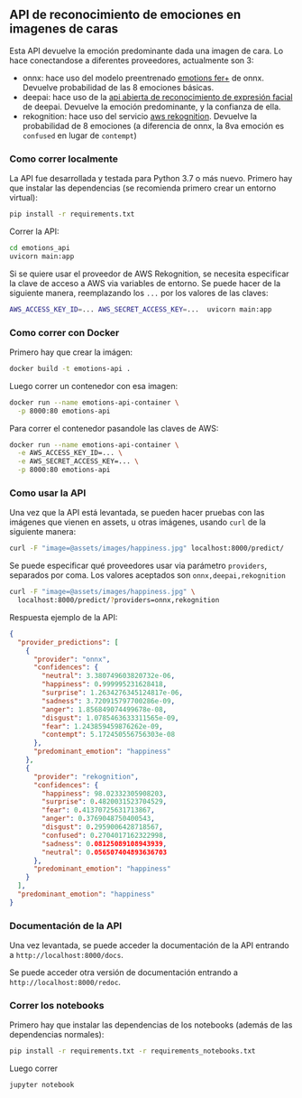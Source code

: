 
## API de reconocimiento de emociones en imagenes de caras

Esta API devuelve la emoción predominante dada una imagen de cara. Lo hace
conectandose a diferentes proveedores, actualmente son 3:

 - onnx: hace uso del modelo preentrenado [emotions fer+](https://github.com/onnx/models/tree/master/vision/body_analysis/emotion_ferplus) de onnx. Devuelve probabilidad de las 8 emociones básicas.
 - deepai: hace uso de la [api abierta de reconocimiento de expresión facial](https://deepai.org/machine-learning-model/facial-expression-recognition) de deepai. Devuelve la emoción predominante, y la confianza de ella.
 - rekognition: hace uso del servicio [aws rekognition](https://aws.amazon.com/rekognition/). Devuelve la probabilidad de 8 emociones (a diferencia de onnx, la 8va emoción es `confused` en lugar de `contempt`)

### Como correr localmente

La API fue desarrollada y testada para Python 3.7 o más nuevo. Primero hay que
instalar las dependencias (se recomienda primero crear un entorno virtual):

```bash
pip install -r requirements.txt
```

Correr la API:

```bash
cd emotions_api
uvicorn main:app
```

Si se quiere usar el proveedor de AWS Rekognition, se necesita especificar la
clave de acceso a AWS via variables de entorno. Se puede hacer de la siguiente
manera, reemplazando los `...` por los valores de las claves:

```bash
AWS_ACCESS_KEY_ID=... AWS_SECRET_ACCESS_KEY=...  uvicorn main:app
```


### Como correr con Docker

Primero hay que crear la imágen:

```bash
docker build -t emotions-api .
```

Luego correr un contenedor con esa imagen:

```bash
docker run --name emotions-api-container \
  -p 8000:80 emotions-api
```

Para correr el contenedor pasandole las claves de AWS:

```bash
docker run --name emotions-api-container \
  -e AWS_ACCESS_KEY_ID=... \
  -e AWS_SECRET_ACCESS_KEY=... \
  -p 8000:80 emotions-api
```

### Como usar la API

Una vez que la API está levantada, se pueden hacer pruebas con las imágenes que vienen en assets, u otras imágenes, usando `curl` de la siguiente manera:

```bash
curl -F "image=@assets/images/happiness.jpg" localhost:8000/predict/
```

Se puede especificar qué proveedores usar via parámetro `providers`, separados por coma.
Los valores aceptados son `onnx,deepai,rekognition`

```bash
curl -F "image=@assets/images/happiness.jpg" \
  localhost:8000/predict/?providers=onnx,rekognition
```

Respuesta ejemplo de la API:

```json
{
  "provider_predictions": [
    {
      "provider": "onnx",
      "confidences": {
        "neutral": 3.380749603820732e-06,
        "happiness": 0.999995231628418,
        "surprise": 1.2634276345124817e-06,
        "sadness": 3.720915797700286e-09,
        "anger": 1.856849074499678e-08,
        "disgust": 1.0785463633311565e-09,
        "fear": 1.243859459876262e-09,
        "contempt": 5.172450556756303e-08
      },
      "predominant_emotion": "happiness"
    },
    {
      "provider": "rekognition",
      "confidences": {
        "happiness": 98.02332305908203,
        "surprise": 0.4820031523704529,
        "fear": 0.41370725631713867,
        "anger": 0.3769048750400543,
        "disgust": 0.2959006428718567,
        "confused": 0.2704017162322998,
        "sadness": 0.08125089108943939,
        "neutral": 0.056507404893636703
      },
      "predominant_emotion": "happiness"
    }
  ],
  "predominant_emotion": "happiness"
}
```

### Documentación de la API

Una vez levantada, se puede acceder la documentación de la API entrando a `http://localhost:8000/docs`.

Se puede acceder otra versión de documentación entrando a `http://localhost:8000/redoc`.


### Correr los notebooks

Primero hay que instalar las dependencias de los notebooks (además de las dependencias normales):

```bash
pip install -r requirements.txt -r requirements_notebooks.txt
```

Luego correr

```bash
jupyter notebook
```
```
